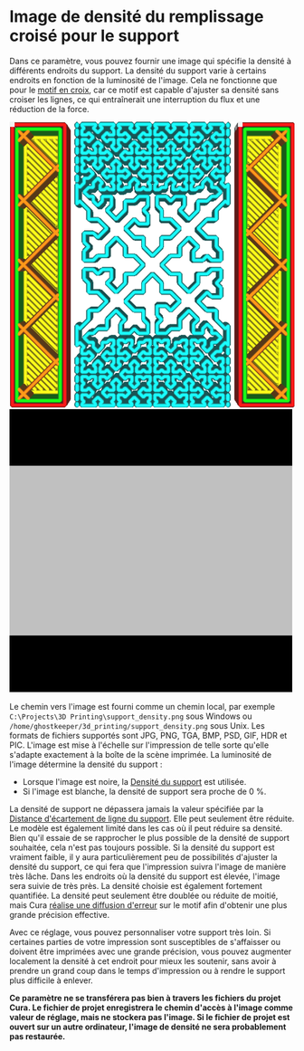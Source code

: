 Image de densité du remplissage croisé pour le support
====
Dans ce paramètre, vous pouvez fournir une image qui spécifie la densité à différents endroits du support. La densité du support varie à certains endroits en fonction de la luminosité de l'image. Cela ne fonctionne que pour le [motif en croix](../support/support_pattern.md), car ce motif est capable d'ajuster sa densité sans croiser les lignes, ce qui entraînerait une interruption du flux et une réduction de la force.

![La densité du support est plus importante sur les côtés](../../../articles/images/cross_support_density_image.png)
![Le fichier image utilisé pour créer ce motif](../../../articles/images/cross_support_density_image_mask.png)

Le chemin vers l'image est fourni comme un chemin local, par exemple `C:\Projects\3D Printing\support_density.png` sous Windows ou `/home/ghostkeeper/3d_printing/support_density.png` sous Unix. Les formats de fichiers supportés sont JPG, PNG, TGA, BMP, PSD, GIF, HDR et PIC. L'image est mise à l'échelle sur l'impression de telle sorte qu'elle s'adapte exactement à la boîte de la scène imprimée. La luminosité de l'image détermine la densité du support :
* Lorsque l'image est noire, la [Densité du support](../support/support_infill_rate.md) est utilisée.
* Si l'image est blanche, la densité de support sera proche de 0 %.

La densité de support ne dépassera jamais la valeur spécifiée par la [Distance d'écartement de ligne du support](../support/support_line_distance.md). Elle peut seulement être réduite. Le modèle est également limité dans les cas où il peut réduire sa densité. Bien qu'il essaie de se rapprocher le plus possible de la densité de support souhaitée, cela n'est pas toujours possible. Si la densité du support est vraiment faible, il y aura particulièrement peu de possibilités d'ajuster la densité du support, ce qui fera que l'impression suivra l'image de manière très lâche. Dans les endroits où la densité du support est élevée, l'image sera suivie de très près. La densité choisie est également fortement quantifiée. La densité peut seulement être doublée ou réduite de moitié, mais Cura [réalise une diffusion d'erreur](https://fr.wikipedia.org/wiki/Diffusion_d%27erreur) sur le motif afin d'obtenir une plus grande précision effective.

Avec ce réglage, vous pouvez personnaliser votre support très loin. Si certaines parties de votre impression sont susceptibles de s'affaisser ou doivent être imprimées avec une grande précision, vous pouvez augmenter localement la densité à cet endroit pour mieux les soutenir, sans avoir à prendre un grand coup dans le temps d'impression ou à rendre le support plus difficile à enlever.  

**Ce paramètre ne se transférera pas bien à travers les fichiers du projet Cura. Le fichier de projet enregistrera le chemin d'accès à l'image comme valeur de réglage, mais ne stockera pas l'image. Si le fichier de projet est ouvert sur un autre ordinateur, l'image de densité ne sera probablement pas restaurée.**

